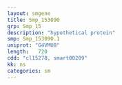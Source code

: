 ```yaml
---
layout: smgene
title: Smp_153090
grp: Smp_15
description: "hypothetical protein"
smp: Smp_153090.1
uniprot: "G4VMU8"
length:   720
cdd: "cl15278, smart00209"
kk: ns
categories: sm
---
```

